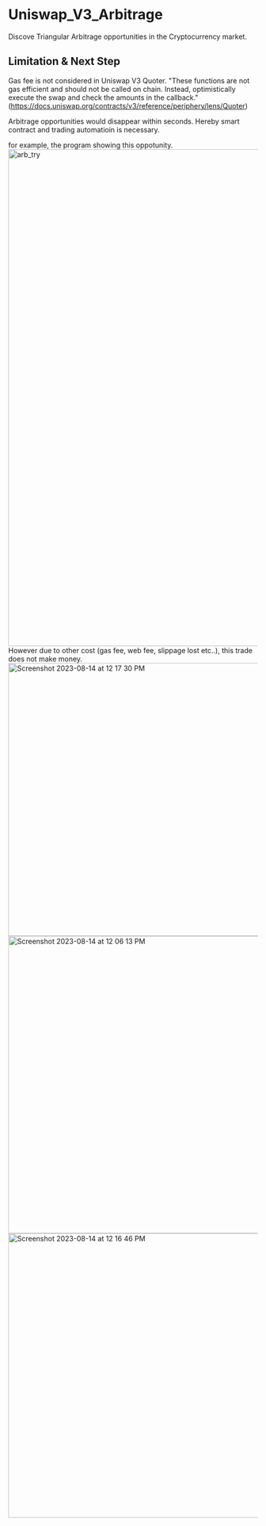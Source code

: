 # Uniswap_V3_Arbitrage

Discove Triangular Arbitrage opportunities in the Cryptocurrency market.

## Limitation & Next Step
Gas fee is not considered in Uniswap V3 Quoter.
"These functions are not gas efficient and should not be called on chain. Instead, optimistically execute the swap and check the amounts in the callback." (https://docs.uniswap.org/contracts/v3/reference/periphery/lens/Quoter)

Arbitrage opportunities would disappear within seconds. Hereby smart contract and trading automatioin is necessary.

for example, the program showing this oppotunity.
<img width="1003" alt="arb_try" src="https://github.com/StevenZhangzhexu/Uniswap_V3_Arbitrage/assets/68343996/548c897a-e3bf-44be-b896-ffc986b68ef0">
However due to other cost (gas fee, web fee, slippage lost etc..), this trade does not make money.<img width="551" alt="Screenshot 2023-08-14 at 12 17 30 PM" src="https://github.com/StevenZhangzhexu/Uniswap_V3_Arbitrage/assets/68343996/47a947a9-a973-4f77-ae9e-fc112e8b0ff3">
<img width="600" alt="Screenshot 2023-08-14 at 12 06 13 PM" src="https://github.com/StevenZhangzhexu/Uniswap_V3_Arbitrage/assets/68343996/c2a6a254-b807-4276-a7a4-e6835d3fdf9e">
<img width="574" alt="Screenshot 2023-08-14 at 12 16 46 PM" src="https://github.com/StevenZhangzhexu/Uniswap_V3_Arbitrage/assets/68343996/bf0fc81f-0bcd-480b-bae3-ee77b82713ad">
